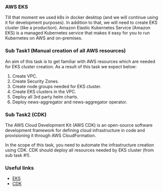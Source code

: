 ### AWS EKS

Till that moment we used k8s in docker desktop (and we will continue using it for development purposes). In addition to
that, we will need to create EKS cluster (like a production).
Amazon Elastic Kubernetes Service (Amazon EKS) is a managed Kubernetes service that makes it easy for you to run
Kubernetes on AWS and on-premises.

### Sub Task1 (Manual creation of all AWS resources)

An aim of this task is to get familiar with AWS resources which are needed for EKS cluster creation.
As a result of this task we expect below:

1. Create VPC.
2. Create Security Zones.
3. Create node groups needed for EKS cluster.
4. Create EKS clusters in the VPC.
5. Deploy all 3rd party helm charts.
6. Deploy news-aggregator and news-aggregator operator.

### Sub Task2 (CDK)

The AWS Cloud Development Kit (AWS CDK) is an open-source software development framework for defining cloud
infrastructure in code and provisioning it through AWS CloudFormation.

In the scope of this task, you need to automate the infrastructure creation using CDK. CDK should deploy all resources
needed by EKS cluster (from sub task #1).

### Useful links

* [EKS](https://docs.aws.amazon.com/eks/latest/userguide/what-is-eks.html)
* [CDK](https://docs.aws.amazon.com/cdk/v2/guide/home.html)